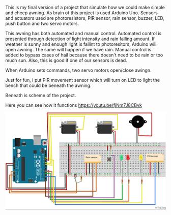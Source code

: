 This is my final version of a project that simulate how we could make simple and cheep awning. As 
brain of this project is used Arduino Uno. Sensors and actuators used are photoresistors, PIR sensor,
rain sensor, buzzer, LED, push button and two servo motors.

This awning has both automated and manual control. Automated control is presented through detection of 
light intensity and rain falling amount. If weather is sunny and enough light is fallint to photoresitors, 
Arduino will open awning. The same will happen if we have rain.
Manual control is added to bypass cases of hail because there doesn't need to be rain or too much sun. Also,
this is good if one of our sensors is dead.

When Arduino sets commands, two servo motors open/close awingn.

Just for fun, I put PIR movement sensor which will turn on LED to light the bench that could be beneath the awning.

Beneath is scheme of the project.

Here you can see how it functions
https://youtu.be/fjNm7J8CBvk

<img src = "Auto_closure_Awning.jpg">

